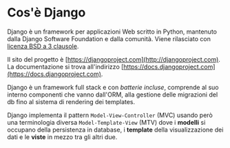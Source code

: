# Cos'è Django

Django è un framework per applicazioni Web scritto in Python, mantenuto dalla Django Software Foundation e dalla comunità. 
Viene rilasciato con [licenza BSD a 3 clausole](https://github.com/django/django/blob/main/LICENSE).

Il sito del progetto è [https://djangoproject.com](http://djangoproject.com). La documentazione
si trova all'indirizzo [https://docs.djangoproject.com](https://docs.djangoproject.com).

Django è un framework full stack e con *batterie incluse*, comprende al suo interno componenti che vanno
dall'ORM, alla gestione delle migrazioni del db fino al sistema di rendering dei templates.

Django implementa il pattern `Model-View-Controller` (MVC) usando però una terminologia diversa
 `Model-Template-View` (MTV) dove i **modelli** si occupano della persistenza in database, i **template**
della visualizzazione dei dati e le **viste** in mezzo tra gli altri due.
